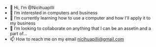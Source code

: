 - 👋 Hi, I’m @Nicihuapilli
- 👀 I’m interested in computers and business
- 🌱 I’m currently learning how to use a computer and how I'll apply it to my business
- 💞️ I’m looking to collaborate on anything that I can be an assetin and a part of...
- 📫 How to reach me on my email nicihuapilli@gmail.com

<!---
Nicihuapilli/Nicihuapilli is a ✨ special ✨ repository because its `README.md` (this file) appears on your GitHub profile.
You can click the Preview link to take a look at your changes.
--->
